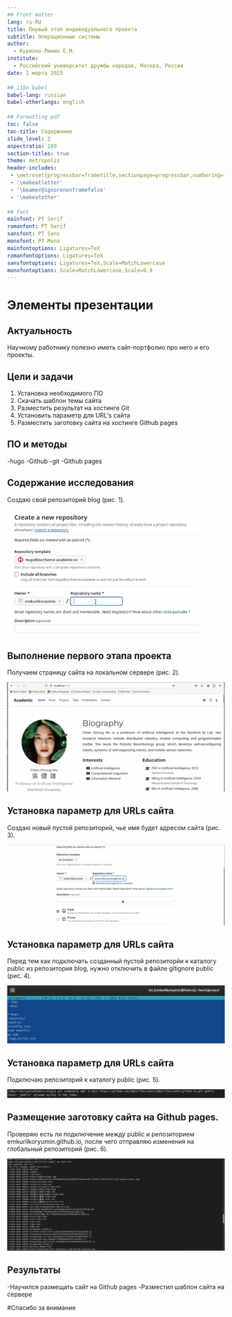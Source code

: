 ```yaml
---
## Front matter
lang: ru-RU
title: Первый этап индивидуального проекта
subtitle: Операционные системы
author:
  - Курилко-Рюмин Е.М.
institute:
  - Российский университет дружбы народов, Москва, Россия
date: 1 марта 2023

## i18n babel
babel-lang: russian
babel-otherlangs: english

## Formatting pdf
toc: false
toc-title: Содержание
slide_level: 2
aspectratio: 169
section-titles: true
theme: metropolis
header-includes:
 - \metroset{progressbar=frametitle,sectionpage=progressbar,numbering=fraction}
 - '\makeatletter'
 - '\beamer@ignorenonframefalse'
 - '\makeatother'
 
## font
mainfont: PT Serif
romanfont: PT Serif
sansfont: PT Sans
monofont: PT Mono
mainfontoptions: Ligatures=TeX
romanfontoptions: Ligatures=TeX
sansfontoptions: Ligatures=TeX,Scale=MatchLowercase
monofontoptions: Scale=MatchLowercase,Scale=0.9
---
```


# Элементы презентации

## Актуальность

Научному работнику полезно иметь сайт-портфолио про него и его проекты.

## Цели и задачи

1. Установка необходимого ПО
2. Скачать шаблон темы сайта 
3. Разместить результат на хостинге Git
4. Установить параметр для URL's сайта 
5. Разместить заготовку сайта на хостинге Github pages

## ПО и методы

-hugo
-Github
-git
-Github pages



## Содержание исследования

Создаю свой репозиторий blog (рис. 1).

![](image/5.PNG)

## Выполнение первого этапа проекта

Получаем страницу сайта на локальном сервере (рис. 2).

![](image/10.PNG)

## Установка параметр для URLs сайта

Создаю новый пустой репозиторий, чье имя будет адресом сайта (рис. 3).

![](image/11.PNG)

## Установка параметр для URLs сайта

Перед тем как подключать созданный пустой репозиторйи к каталогу public из репозитория blog, нужно отключить в файле gitignore publiс (рис. 4).

![](image/15.PNG)

## Установка параметр для URLs сайта

Подключаю репозиторий к каталогу public (рис. 5).

![](image/16.PNG)

## Размещение заготовку сайта на Github pages.

Проверяю есть ли подключение между public и репозиторием emkurilkoryumin.github.io, после чего отправляю изменения на глобальный репозиторий (рис. 6).

![](image/18.PNG)


## Результаты

-Научился размещать сайт на Github pages
-Разместил шаблон сайта на сервере

#Спасибо за внимание


